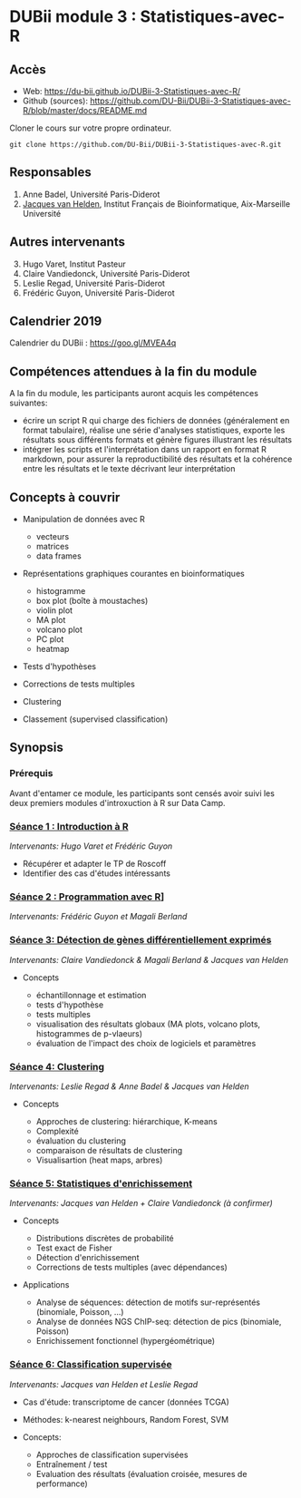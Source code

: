 
# DUBii module 3 : Statistiques-avec-R

## Accès

- Web: <https://du-bii.github.io/DUBii-3-Statistiques-avec-R/>
- Github (sources): <https://github.com/DU-Bii/DUBii-3-Statistiques-avec-R/blob/master/docs/README.md>

Cloner le cours sur votre propre ordinateur.

```{bash}
git clone https://github.com/DU-Bii/DUBii-3-Statistiques-avec-R.git
```

## Responsables

1. Anne Badel, Université Paris-Diderot
2. [Jacques van Helden](https://orcid.org/0000-0002-8799-8584), Institut Français de Bioinformatique, Aix-Marseille Université

## Autres intervenants

3. Hugo Varet, Institut Pasteur
4. Claire Vandiedonck, Université Paris-Diderot
4. Leslie Regad, Université Paris-Diderot
6. Frédéric Guyon, Université Paris-Diderot

## Calendrier 2019

Calendrier du DUBii : <https://goo.gl/MVEA4q>


## Compétences attendues à la fin du module

A la fin du module, les participants auront acquis les compétences suivantes:

- écrire un script R qui charge des fichiers de données (généralement en format tabulaire), réalise une série d'analyses statistiques, exporte les résultats sous différents formats et génère figures illustrant les résultats
- intégrer les scripts et l'interprétation dans un rapport en format R markdown, pour assurer la reproductibilité des résultats et la cohérence entre les résultats et le texte décrivant leur interprétation

## Concepts  à couvrir

- Manipulation de données avec R

    - vecteurs
    - matrices
    - data frames

- Représentations graphiques courantes en bioinformatiques

    - histogramme
    - box plot (boîte à moustaches)
    - violin plot
    - MA plot
    - volcano plot
    - PC plot
    - heatmap
    
- Tests d'hypothèses

- Corrections de tests multiples

- Clustering

- Classement (supervised classification)


## Synopsis

### Prérequis

Avant d'entamer ce module, les participants sont censés avoir suivi les deux premiers modules d'introxuction à R sur Data Camp.

### [Séance 1 : Introduction à R](seance_1/README.md)

*Intervenants: Hugo Varet et Frédéric Guyon*

- Récupérer et adapter le TP de Roscoff
- Identifier des cas d'études intéressants

### [Séance 2 : Programmation avec R](seance_2/README.md)]

*Intervenants: Frédéric Guyon et Magali Berland*




### [Séance 3: Détection de gènes différentiellement exprimés](seance_3/README.md)

*Intervenants: Claire Vandiedonck & Magali Berland & Jacques van Helden*

- Concepts

    - échantillonnage et estimation
    - tests d'hypothèse
    - tests multiples
    - visualisation des résultats globaux  (MA plots, volcano plots, histogrammes de p-vlaeurs)
    - évaluation de l'impact des choix de logiciels et paramètres 

### [Séance 4: Clustering](seance_4/README.md)

*Intervenants: Leslie Regad & Anne Badel & Jacques van Helden*

- Concepts

    - Approches de clustering: hiérarchique, K-means
    - Complexité
    - évaluation du clustering
    - comparaison de résultats de clustering
    - Visualisartion (heat maps, arbres)
    
### [Séance 5: Statistiques d'enrichissement](seance_5/README.md)

*Intervenants: Jacques van Helden + Claire Vandiedonck (à confirmer)*

- Concepts

    - Distributions discrètes de probabilité
    - Test exact de Fisher
    - Détection d'enrichissement 
    - Corrections de tests multiples (avec dépendances)

- Applications

    - Analyse de séquences: détection de motifs sur-représentés (binomiale, Poisson, ...)
    - Analyse de données NGS ChIP-seq: détection de pics (binomiale, Poisson)
    - Enrichissement fonctionnel (hypergéométrique)

### [Séance 6: Classification supervisée](seance_6/README.md)

*Intervenants: Jacques van Helden et Leslie Regad*

- Cas d'étude: transcriptome de cancer (données TCGA)
- Méthodes: k-nearest neighbours, Random Forest, SVM
- Concepts:

    - Approches de classification supervisées
    - Entraînement / test
    - Evaluation des résultats (évaluation croisée, mesures de performance)


